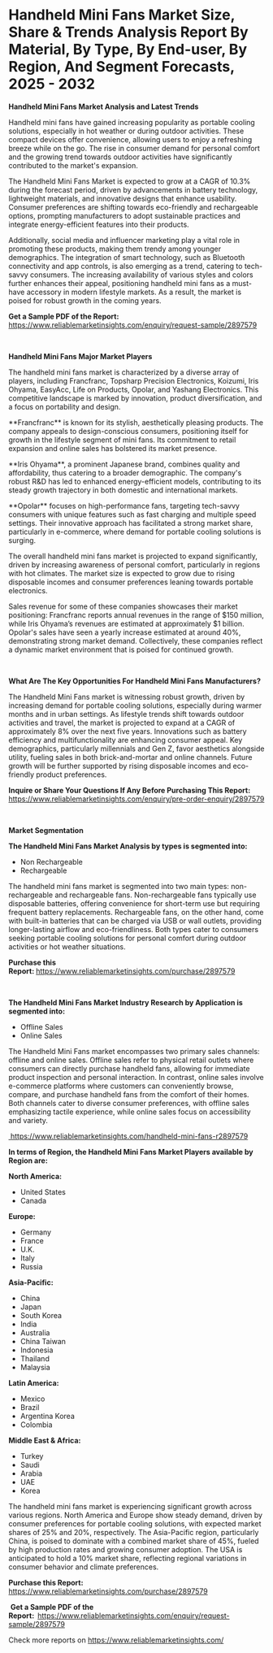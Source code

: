 <p><h1>Handheld Mini Fans Market Size, Share & Trends Analysis Report By Material, By Type, By End-user, By Region, And Segment Forecasts, 2025 - 2032</h1></p><p><strong>Handheld Mini Fans Market Analysis and Latest Trends</strong></p>
<p><p>Handheld mini fans have gained increasing popularity as portable cooling solutions, especially in hot weather or during outdoor activities. These compact devices offer convenience, allowing users to enjoy a refreshing breeze while on the go. The rise in consumer demand for personal comfort and the growing trend towards outdoor activities have significantly contributed to the market's expansion.</p><p>The Handheld Mini Fans Market is expected to grow at a CAGR of 10.3% during the forecast period, driven by advancements in battery technology, lightweight materials, and innovative designs that enhance usability. Consumer preferences are shifting towards eco-friendly and rechargeable options, prompting manufacturers to adopt sustainable practices and integrate energy-efficient features into their products.</p><p>Additionally, social media and influencer marketing play a vital role in promoting these products, making them trendy among younger demographics. The integration of smart technology, such as Bluetooth connectivity and app controls, is also emerging as a trend, catering to tech-savvy consumers. The increasing availability of various styles and colors further enhances their appeal, positioning handheld mini fans as a must-have accessory in modern lifestyle markets. As a result, the market is poised for robust growth in the coming years.</p></p>
<p><strong>Get a Sample PDF of the Report:&nbsp;</strong> <a href="https://www.reliablemarketinsights.com/enquiry/request-sample/2897579?utm_campaign=1558&utm_medium=2&utm_source=Github&utm_content=ia&utm_term=15032025&utm_id=handheld-mini-fans">https://www.reliablemarketinsights.com/enquiry/request-sample/2897579</a></p>
<p>&nbsp;</p>
<p><strong>Handheld Mini Fans Major Market Players</strong></p>
<p><p>The handheld mini fans market is characterized by a diverse array of players, including Francfranc, Topsharp Precision Electronics, Koizumi, Iris Ohyama, EasyAcc, Life on Products, Opolar, and Yashang Electronics. This competitive landscape is marked by innovation, product diversification, and a focus on portability and design.</p><p>**Francfranc** is known for its stylish, aesthetically pleasing products. The company appeals to design-conscious consumers, positioning itself for growth in the lifestyle segment of mini fans. Its commitment to retail expansion and online sales has bolstered its market presence.</p><p>**Iris Ohyama**, a prominent Japanese brand, combines quality and affordability, thus catering to a broader demographic. The company's robust R&D has led to enhanced energy-efficient models, contributing to its steady growth trajectory in both domestic and international markets.</p><p>**Opolar** focuses on high-performance fans, targeting tech-savvy consumers with unique features such as fast charging and multiple speed settings. Their innovative approach has facilitated a strong market share, particularly in e-commerce, where demand for portable cooling solutions is surging.</p><p>The overall handheld mini fans market is projected to expand significantly, driven by increasing awareness of personal comfort, particularly in regions with hot climates. The market size is expected to grow due to rising disposable incomes and consumer preferences leaning towards portable electronics.</p><p>Sales revenue for some of these companies showcases their market positioning: Francfranc reports annual revenues in the range of $150 million, while Iris Ohyama’s revenues are estimated at approximately $1 billion. Opolar's sales have seen a yearly increase estimated at around 40%, demonstrating strong market demand. Collectively, these companies reflect a dynamic market environment that is poised for continued growth.</p></p>
<p>&nbsp;</p>
<p><strong>What Are The Key Opportunities For Handheld Mini Fans Manufacturers?</strong></p>
<p><p>The Handheld Mini Fans market is witnessing robust growth, driven by increasing demand for portable cooling solutions, especially during warmer months and in urban settings. As lifestyle trends shift towards outdoor activities and travel, the market is projected to expand at a CAGR of approximately 8% over the next five years. Innovations such as battery efficiency and multifunctionality are enhancing consumer appeal. Key demographics, particularly millennials and Gen Z, favor aesthetics alongside utility, fueling sales in both brick-and-mortar and online channels. Future growth will be further supported by rising disposable incomes and eco-friendly product preferences.</p></p>
<p><strong>Inquire or Share Your Questions If Any Before Purchasing This Report:</strong> <a href="https://www.reliablemarketinsights.com/enquiry/pre-order-enquiry/2897579?utm_campaign=1558&utm_medium=2&utm_source=Github&utm_content=ia&utm_term=15032025&utm_id=handheld-mini-fans">https://www.reliablemarketinsights.com/enquiry/pre-order-enquiry/2897579</a></p>
<p>&nbsp;</p>
<p><strong>Market Segmentation</strong></p>
<p><strong>The Handheld Mini Fans Market Analysis by types is segmented into:</strong></p>
<p><ul><li>Non Rechargeable</li><li>Rechargeable</li></ul></p>
<p><p>The handheld mini fans market is segmented into two main types: non-rechargeable and rechargeable fans. Non-rechargeable fans typically use disposable batteries, offering convenience for short-term use but requiring frequent battery replacements. Rechargeable fans, on the other hand, come with built-in batteries that can be charged via USB or wall outlets, providing longer-lasting airflow and eco-friendliness. Both types cater to consumers seeking portable cooling solutions for personal comfort during outdoor activities or hot weather situations.</p></p>
<p><strong>Purchase this Report:&nbsp;</strong><a href="https://www.reliablemarketinsights.com/purchase/2897579?utm_campaign=1558&utm_medium=2&utm_source=Github&utm_content=ia&utm_term=15032025&utm_id=handheld-mini-fans">https://www.reliablemarketinsights.com/purchase/2897579</a></p>
<p>&nbsp;</p>
<p><strong>The Handheld Mini Fans Market Industry Research by Application is segmented into:</strong></p>
<p><ul><li>Offline Sales</li><li>Online Sales</li></ul></p>
<p><p>The Handheld Mini Fans market encompasses two primary sales channels: offline and online sales. Offline sales refer to physical retail outlets where consumers can directly purchase handheld fans, allowing for immediate product inspection and personal interaction. In contrast, online sales involve e-commerce platforms where customers can conveniently browse, compare, and purchase handheld fans from the comfort of their homes. Both channels cater to diverse consumer preferences, with offline sales emphasizing tactile experience, while online sales focus on accessibility and variety.</p></p>
<p><a href="https://www.reliablemarketinsights.com/handheld-mini-fans-r2897579?utm_campaign=1558&utm_medium=2&utm_source=Github&utm_content=ia&utm_term=15032025&utm_id=handheld-mini-fans">&nbsp;https://www.reliablemarketinsights.com/handheld-mini-fans-r2897579</a></p>
<p><strong>In terms of Region, the Handheld Mini Fans Market Players available by Region are:</strong></p>
<p>
    <p> <strong> North America: </strong>
        <ul>
            <li>United States</li>
            <li>Canada</li>
        </ul>
        </p> 
    <p> <strong> Europe: </strong>
        <ul>
            <li>Germany</li>
            <li>France</li>
            <li>U.K.</li>
            <li>Italy</li>
            <li>Russia</li>
        </ul>
        </p> 
    <p> <strong> Asia-Pacific: </strong>
        <ul>
            <li>China</li>
            <li>Japan</li>
            <li>South Korea</li>
            <li>India</li>
            <li>Australia</li>
            <li>China Taiwan</li>
            <li>Indonesia</li>
            <li>Thailand</li>
            <li>Malaysia</li>
        </ul>
        </p> 
    <p> <strong> Latin America: </strong>
        <ul>
            <li>Mexico</li>
            <li>Brazil</li>
            <li>Argentina Korea</li>
            <li>Colombia</li>
        </ul>
        </p> 
    <p> <strong> Middle East & Africa: </strong>
        <ul>
            <li>Turkey</li>
            <li>Saudi</li>
            <li>Arabia</li>
            <li>UAE</li>
            <li>Korea</li>
        </ul>
    </p>
    </p>
<p><p>The handheld mini fans market is experiencing significant growth across various regions. North America and Europe show steady demand, driven by consumer preferences for portable cooling solutions, with expected market shares of 25% and 20%, respectively. The Asia-Pacific region, particularly China, is poised to dominate with a combined market share of 45%, fueled by high production rates and growing consumer adoption. The USA is anticipated to hold a 10% market share, reflecting regional variations in consumer behavior and climate preferences.</p></p>
<p><strong>Purchase this Report: </strong><a href="https://www.reliablemarketinsights.com/purchase/2897579?utm_campaign=1558&utm_medium=2&utm_source=Github&utm_content=ia&utm_term=15032025&utm_id=handheld-mini-fans">https://www.reliablemarketinsights.com/purchase/2897579</a></p>
<p>&nbsp;<strong>Get a Sample PDF of the Report:&nbsp;&nbsp;</strong><a href="https://www.reliablemarketinsights.com/enquiry/request-sample/2897579?utm_campaign=1558&utm_medium=2&utm_source=Github&utm_content=ia&utm_term=15032025&utm_id=handheld-mini-fans">https://www.reliablemarketinsights.com/enquiry/request-sample/2897579</a></p>
<p><strong></strong></p>
<p>Check more reports on <a href="https://www.reliablemarketinsights.com/?utm_campaign=1558&utm_medium=2&utm_source=Github&utm_content=ia&utm_term=15032025&utm_id=handheld-mini-fans">https://www.reliablemarketinsights.com/</a></p>